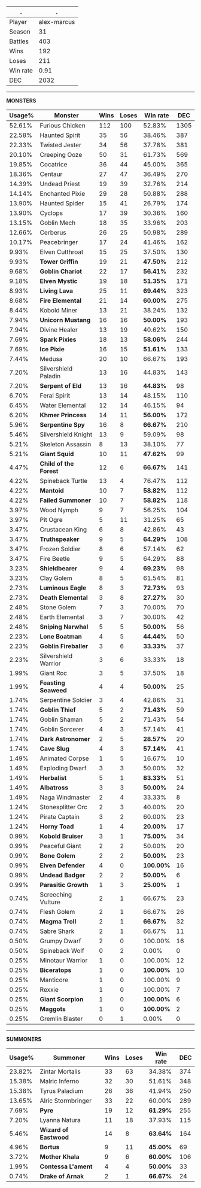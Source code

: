 .|.
|-|-
Player|alex-marcus
Season|31
Battles|403
Wins|192
Loses|211
Win rate|0.91
DEC|2032

---
**MONSTERS**

Usage%|Monster|Wins|Loses|Win rate|DEC|
-|-|-|-|-|-|
52.61%|Furious Chicken|112|100|52.83%|1305|
22.58%|Haunted Spirit|35|56|38.46%|387|
22.33%|Twisted Jester|34|56|37.78%|381|
20.10%|Creeping Ooze|50|31|61.73%|569|
19.85%|Cocatrice|36|44|45.00%|365|
18.36%|Centaur|27|47|36.49%|270|
14.39%|Undead Priest|19|39|32.76%|214|
14.14%|Enchanted Pixie|29|28|50.88%|288|
13.90%|Haunted Spider|15|41|26.79%|174|
13.90%|Cyclops|17|39|30.36%|160|
13.15%|Goblin Mech|18|35|33.96%|203|
12.66%|Cerberus|26|25|50.98%|289|
10.17%|Peacebringer|17|24|41.46%|162|
9.93%|Elven Cutthroat|15|25|37.50%|130|
9.93%|**Tower Griffin**|19|21|**47.50%**|212|
9.68%|**Goblin Chariot**|22|17|**56.41%**|232|
9.18%|**Elven Mystic**|19|18|**51.35%**|171|
8.93%|**Living Lava**|25|11|**69.44%**|323|
8.68%|**Fire Elemental**|21|14|**60.00%**|275|
8.44%|Kobold Miner|13|21|38.24%|132|
7.94%|**Unicorn Mustang**|16|16|**50.00%**|193|
7.94%|Divine Healer|13|19|40.62%|150|
7.69%|**Spark Pixies**|18|13|**58.06%**|244|
7.69%|**Ice Pixie**|16|15|**51.61%**|133|
7.44%|Medusa|20|10|66.67%|193|
7.20%|Silvershield Paladin|13|16|44.83%|143|
7.20%|**Serpent of Eld**|13|16|**44.83%**|98|
6.70%|Feral Spirit|13|14|48.15%|110|
6.45%|Water Elemental|12|14|46.15%|94|
6.20%|**Khmer Princess**|14|11|**56.00%**|172|
5.96%|**Serpentine Spy**|16|8|**66.67%**|210|
5.46%|Silvershield Knight|13|9|59.09%|98|
5.21%|Skeleton Assassin|8|13|38.10%|77|
5.21%|**Giant Squid**|10|11|**47.62%**|99|
4.47%|**Child of the Forest**|12|6|**66.67%**|141|
4.22%|Spineback Turtle|13|4|76.47%|112|
4.22%|**Mantoid**|10|7|**58.82%**|112|
4.22%|**Failed Summoner**|10|7|**58.82%**|118|
3.97%|Wood Nymph|9|7|56.25%|104|
3.97%|Pit Ogre|5|11|31.25%|65|
3.47%|Crustacean King|6|8|42.86%|43|
3.47%|**Truthspeaker**|9|5|**64.29%**|108|
3.47%|Frozen Soldier|8|6|57.14%|62|
3.47%|Fire Beetle|9|5|64.29%|88|
3.23%|**Shieldbearer**|9|4|**69.23%**|98|
3.23%|Clay Golem|8|5|61.54%|81|
2.73%|**Luminous Eagle**|8|3|**72.73%**|93|
2.73%|**Death Elemental**|3|8|**27.27%**|30|
2.48%|Stone Golem|7|3|70.00%|70|
2.48%|Earth Elemental|3|7|30.00%|42|
2.48%|**Sniping Narwhal**|5|5|**50.00%**|56|
2.23%|**Lone Boatman**|4|5|**44.44%**|50|
2.23%|**Goblin Fireballer**|3|6|**33.33%**|37|
2.23%|Silvershield Warrior|3|6|33.33%|18|
1.99%|Giant Roc|3|5|37.50%|18|
1.99%|**Feasting Seaweed**|4|4|**50.00%**|25|
1.74%|Serpentine Soldier|3|4|42.86%|31|
1.74%|**Goblin Thief**|5|2|**71.43%**|59|
1.74%|Goblin Shaman|5|2|71.43%|54|
1.74%|Goblin Sorcerer|4|3|57.14%|41|
1.74%|**Dark Astronomer**|2|5|**28.57%**|20|
1.74%|**Cave Slug**|4|3|**57.14%**|41|
1.49%|Animated Corpse|1|5|16.67%|10|
1.49%|Exploding Dwarf|3|3|50.00%|32|
1.49%|**Herbalist**|5|1|**83.33%**|51|
1.49%|**Albatross**|3|3|**50.00%**|24|
1.49%|Naga Windmaster|2|4|33.33%|8|
1.24%|Stonesplitter Orc|2|3|40.00%|20|
1.24%|Pirate Captain|3|2|60.00%|23|
1.24%|**Horny Toad**|1|4|**20.00%**|17|
0.99%|**Kobold Bruiser**|3|1|**75.00%**|34|
0.99%|Peaceful Giant|2|2|50.00%|20|
0.99%|**Bone Golem**|2|2|**50.00%**|23|
0.99%|**Elven Defender**|4|0|**100.00%**|16|
0.99%|**Undead Badger**|2|2|**50.00%**|6|
0.99%|**Parasitic Growth**|1|3|**25.00%**|1|
0.74%|Screeching Vulture|2|1|66.67%|23|
0.74%|Flesh Golem|2|1|66.67%|26|
0.74%|**Magma Troll**|2|1|**66.67%**|32|
0.74%|Sabre Shark|2|1|66.67%|11|
0.50%|Grumpy Dwarf|2|0|100.00%|16|
0.50%|Spineback Wolf|0|2|0.00%|0|
0.25%|Minotaur Warrior|1|0|100.00%|12|
0.25%|**Biceratops**|1|0|**100.00%**|10|
0.25%|Manticore|1|0|100.00%|9|
0.25%|Rexxie|1|0|100.00%|7|
0.25%|**Giant Scorpion**|1|0|**100.00%**|6|
0.25%|**Maggots**|1|0|**100.00%**|2|
0.25%|Gremlin Blaster|0|1|0.00%|0|

---
**SUMMONERS**

Usage%|Summoner|Wins|Loses|Win rate|DEC|
-|-|-|-|-|-|
23.82%|Zintar Mortalis|33|63|34.38%|374|
15.38%|Malric Inferno|32|30|51.61%|348|
15.38%|Tyrus Paladium|26|36|41.94%|250|
13.65%|Alric Stormbringer|33|22|60.00%|289|
7.69%|**Pyre**|19|12|**61.29%**|255|
7.20%|Lyanna Natura|11|18|37.93%|115|
5.46%|**Wizard of Eastwood**|14|8|**63.64%**|164|
4.96%|**Bortus**|9|11|**45.00%**|69|
3.72%|**Mother Khala**|9|6|**60.00%**|106|
1.99%|**Contessa L'ament**|4|4|**50.00%**|33|
0.74%|**Drake of Arnak**|2|1|**66.67%**|24|
